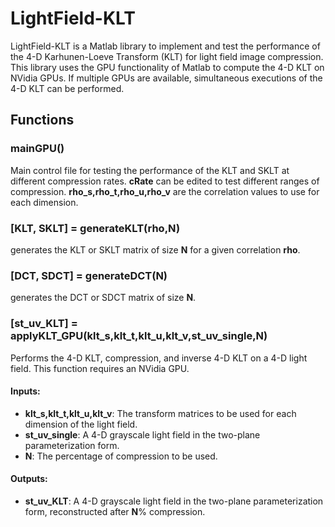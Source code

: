 # LightField-KLT
LightField-KLT is a Matlab library to implement and test the performance of the 4-D Karhunen-Loeve Transform (KLT) for light field image compression. This library uses the GPU functionality of Matlab to compute the 4-D KLT on NVidia GPUs. If multiple GPUs are available, simultaneous executions of the 4-D KLT can be performed.

## Functions

### mainGPU()
Main control file for testing the performance of the KLT and SKLT at different compression rates. **cRate** can be edited to test different ranges of compression. **rho_s,rho_t,rho_u,rho_v** are the correlation values to use for each dimension. 

### [KLT, SKLT] = generateKLT(rho,N)
generates the KLT or SKLT matrix of size **N** for a given correlation **rho**.

### [DCT, SDCT] = generateDCT(N)
generates the DCT or SDCT matrix of size **N**.

### [st_uv_KLT] = applyKLT_GPU(klt_s,klt_t,klt_u,klt_v,st_uv_single,N)
Performs the 4-D KLT, compression, and inverse 4-D KLT on a 4-D light field. This function requires an NVidia GPU.

#### Inputs:
* **klt_s,klt_t,klt_u,klt_v**: The transform matrices to be used for each dimension of the light field.
* **st_uv_single**: A 4-D grayscale light field in the two-plane parameterization form.
* **N**: The percentage of compression to be used.

#### Outputs:
* **st_uv_KLT**: A 4-D grayscale light field in the two-plane parameterization form, reconstructed after **N**% compression.

